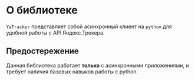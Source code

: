 # О библиотеке

`YaTracker` представляет собой асинхронный клиент на `python` для удобной работы с API Яндекс.Трекера.

## Предостережение

Данная библиотека работает **только** с асинхронными приложениями,
и требует наличия базовых навыков работы с python.

